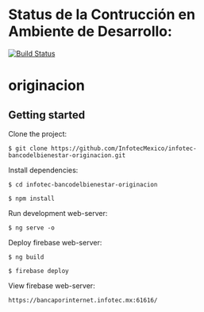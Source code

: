 # Status de la Contrucción en Ambiente de Desarrollo: 
[![Build Status](http://207.249.109.33:8080/buildStatus/icon?job=desarrollo-infotec-bancodelbienestar-mifosio-ui-creditosimple-se&config=orignacionbuilddesarrollo&subject=Dev%20build%20duration%20${duration})](http://207.249.109.33:8080/job/desarrollo-infotec-bancodelbienestar-mifosio-ui-creditosimple-se/)

# originacion

## Getting started

Clone the project:

    $ git clone https://github.com/InfotecMexico/infotec-bancodelbienestar-originacion.git

Install dependencies:

    $ cd infotec-bancodelbienestar-originacion
    
    $ npm install

Run development web-server:

    $ ng serve -o

Deploy firebase web-server:

    $ ng build

    $ firebase deploy

View firebase web-server:

    https://bancaporinternet.infotec.mx:61616/
